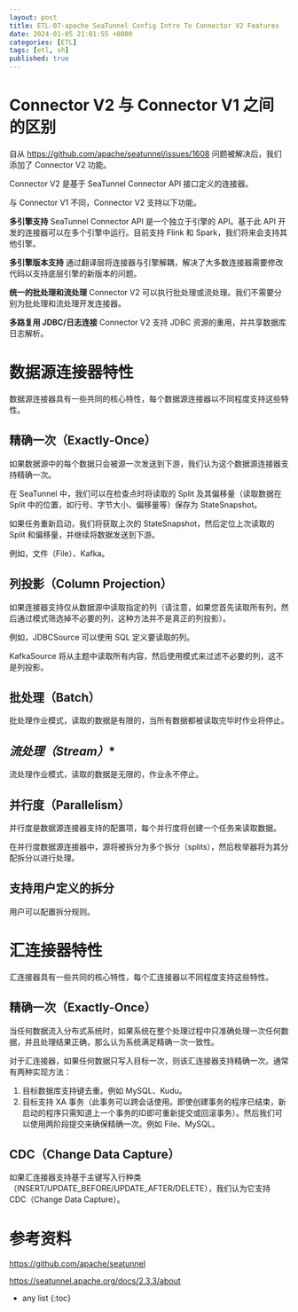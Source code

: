 ```yaml
---
layout: post
title: ETL-07-apache SeaTunnel Config Intro To Connector V2 Features
date: 2024-01-05 21:01:55 +0800
categories: [ETL]
tags: [etl, sh]
published: true
---
```


# **Connector V2 与 Connector V1 之间的区别**

自从 https://github.com/apache/seatunnel/issues/1608 问题被解决后，我们添加了 Connector V2 功能。

Connector V2 是基于 SeaTunnel Connector API 接口定义的连接器。

与 Connector V1 不同，Connector V2 支持以下功能。

**多引擎支持**
SeaTunnel Connector API 是一个独立于引擎的 API。基于此 API 开发的连接器可以在多个引擎中运行。目前支持 Flink 和 Spark，我们将来会支持其他引擎。

**多引擎版本支持**
通过翻译层将连接器与引擎解耦，解决了大多数连接器需要修改代码以支持底层引擎的新版本的问题。

**统一的批处理和流处理**
Connector V2 可以执行批处理或流处理。我们不需要分别为批处理和流处理开发连接器。

**多路复用 JDBC/日志连接**
Connector V2 支持 JDBC 资源的重用，并共享数据库日志解析。

# **数据源连接器特性**

数据源连接器具有一些共同的核心特性，每个数据源连接器以不同程度支持这些特性。

## **精确一次（Exactly-Once）**

如果数据源中的每个数据只会被源一次发送到下游，我们认为这个数据源连接器支持精确一次。

在 SeaTunnel 中，我们可以在检查点时将读取的 Split 及其偏移量（读取数据在 Split 中的位置，如行号、字节大小、偏移量等）保存为 StateSnapshot。

如果任务重新启动，我们将获取上次的 StateSnapshot，然后定位上次读取的 Split 和偏移量，并继续将数据发送到下游。

例如，文件（File）、Kafka。

## **列投影（Column Projection）**

如果连接器支持仅从数据源中读取指定的列（请注意，如果您首先读取所有列，然后通过模式筛选掉不必要的列，这种方法并不是真正的列投影）。

例如，JDBCSource 可以使用 SQL 定义要读取的列。

KafkaSource 将从主题中读取所有内容，然后使用模式来过滤不必要的列，这不是列投影。

## **批处理（Batch）**

批处理作业模式，读取的数据是有限的，当所有数据都被读取完毕时作业将停止。

## *流处理（Stream）**

流处理作业模式，读取的数据是无限的，作业永不停止。

## **并行度（Parallelism）**

并行度是数据源连接器支持的配置项，每个并行度将创建一个任务来读取数据。

在并行度数据源连接器中，源将被拆分为多个拆分（splits），然后枚举器将为其分配拆分以进行处理。

## **支持用户定义的拆分**

用户可以配置拆分规则。

# **汇连接器特性**

汇连接器具有一些共同的核心特性，每个汇连接器以不同程度支持这些特性。

## **精确一次（Exactly-Once）**

当任何数据流入分布式系统时，如果系统在整个处理过程中只准确处理一次任何数据，并且处理结果正确，那么认为系统满足精确一次一致性。

对于汇连接器，如果任何数据只写入目标一次，则该汇连接器支持精确一次。通常有两种实现方法：

1. 目标数据库支持键去重。例如 MySQL、Kudu。
2. 目标支持 XA 事务（此事务可以跨会话使用。即使创建事务的程序已结束，新启动的程序只需知道上一个事务的ID即可重新提交或回滚事务）。然后我们可以使用两阶段提交来确保精确一次。例如 File、MySQL。

## **CDC（Change Data Capture）**

如果汇连接器支持基于主键写入行种类（INSERT/UPDATE_BEFORE/UPDATE_AFTER/DELETE），我们认为它支持 CDC（Change Data Capture）。



# 参考资料

https://github.com/apache/seatunnel

https://seatunnel.apache.org/docs/2.3.3/about

* any list
{:toc}